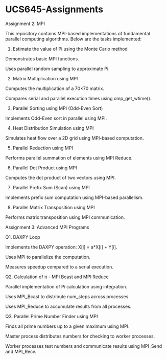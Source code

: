 # UCS645-Assignments




Assignment 2: MPI

This repository contains MPI-based implementations of fundamental parallel computing algorithms. Below are the tasks implemented:

1. Estimate the value of Pi using the Monte Carlo method

Demonstrates basic MPI functions.

Uses parallel random sampling to approximate Pi.

2. Matrix Multiplication using MPI

Computes the multiplication of a 70×70 matrix.

Compares serial and parallel execution times using omp_get_wtime().

3. Parallel Sorting using MPI (Odd-Even Sort)

Implements Odd-Even sort in parallel using MPI.

4. Heat Distribution Simulation using MPI

Simulates heat flow over a 2D grid using MPI-based computation.

5. Parallel Reduction using MPI

Performs parallel summation of elements using MPI Reduce.

6. Parallel Dot Product using MPI

Computes the dot product of two vectors using MPI.

7. Parallel Prefix Sum (Scan) using MPI

Implements prefix sum computation using MPI-based parallelism.

8. Parallel Matrix Transposition using MPI

Performs matrix transposition using MPI communication.




Assignment 3: Advanced MPI Programs


Q1. DAXPY Loop

Implements the DAXPY operation: X[i] = a*X[i] + Y[i].

Uses MPI to parallelize the computation.

Measures speedup compared to a serial execution.


Q2. Calculation of π - MPI Bcast and MPI Reduce

Parallel implementation of Pi calculation using integration.

Uses MPI_Bcast to distribute num_steps across processes.

Uses MPI_Reduce to accumulate results from all processes.


Q3. Parallel Prime Number Finder using MPI

Finds all prime numbers up to a given maximum using MPI.

Master process distributes numbers for checking to worker processes.

Worker processes test numbers and communicate results using MPI_Send and MPI_Recv.
